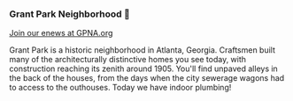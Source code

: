 ### Grant Park Neighborhood 👋

[Join our enews at GPNA.org](https://gpna.org/)  

Grant Park is a historic neighborhood in Atlanta, Georgia. Craftsmen built many of the architecturally distinctive homes you see today, with construction reaching its zenith around 1905. You'll find unpaved alleys in the back of the houses, from the days when the city sewerage wagons had to access to the outhouses. Today we have indoor plumbing!

<!--
Logo font - [myfonts.com](https://www.myfonts.com/fonts/alit-design/rumble-brave-vintage-fonts/regular/)
-->